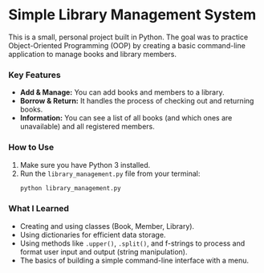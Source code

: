 # Simple Library Management System

This is a small, personal project built in Python. The goal was to practice Object-Oriented Programming (OOP) by creating a basic command-line application to manage books and library members.

### Key Features
- **Add & Manage:** You can add books and members to a library.
- **Borrow & Return:** It handles the process of checking out and returning books.
- **Information:** You can see a list of all books (and which ones are unavailable) and all registered members.

### How to Use
1. Make sure you have Python 3 installed.
2. Run the `library_management.py` file from your terminal:
   ```bash
   python library_management.py

### What I Learned
- Creating and using classes (Book, Member, Library).
- Using dictionaries for efficient data storage.
- Using methods like `.upper()`, `.split()`, and f-strings to process and format user input and output (string manipulation).
- The basics of building a simple command-line interface with a menu.
